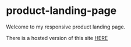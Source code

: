# product-landing-page

Welcome to my responsive product landing page.

There is a hosted version of this site [HERE](https://github.com/Andy-Robertson/product-landing-page)
